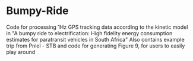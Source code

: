 # Bumpy-Ride
Code for processing 1Hz GPS tracking data according to the kinetic model in "A bumpy ride to electrification: High fidelity energy consumption estimates for paratransit vehicles in South Africa"
Also contains example trip from Pniel - STB and code for generating Figure 9, for users to easily play around
